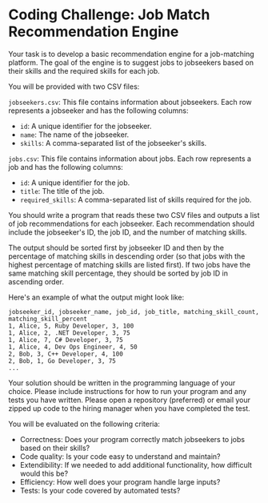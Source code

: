 # Coding Challenge: Job Match Recommendation Engine

Your task is to develop a basic recommendation engine for a job-matching platform. The goal of the engine is to suggest jobs to jobseekers based on their skills and the required skills for each job.

You will be provided with two CSV files:

`jobseekers.csv`: This file contains information about jobseekers. Each row represents a jobseeker and has the following columns:

* `id`: A unique identifier for the jobseeker.
* `name`: The name of the jobseeker.
* `skills`: A comma-separated list of the jobseeker's skills.

`jobs.csv`: This file contains information about jobs. Each row represents a job and has the following columns:

* `id`: A unique identifier for the job.
* `title`: The title of the job.
* `required_skills`: A comma-separated list of skills required for the job.

You should write a program that reads these two CSV files and outputs a list of job recommendations for each jobseeker. Each recommendation should include the jobseeker's ID, the job ID, and the number of matching skills.

The output should be sorted first by jobseeker ID and then by the percentage of matching skills in descending order (so that jobs with the highest percentage of matching skills are listed first). If two jobs have the same matching skill percentage, they should be sorted by job ID in ascending order.

Here's an example of what the output might look like:

```
jobseeker_id, jobseeker_name, job_id, job_title, matching_skill_count, matching_skill_percent
1, Alice, 5, Ruby Developer, 3, 100
1, Alice, 2, .NET Developer, 3, 75
1, Alice, 7, C# Developer, 3, 75
1, Alice, 4, Dev Ops Engineer, 4, 50
2, Bob, 3, C++ Developer, 4, 100
2, Bob, 1, Go Developer, 3, 75
...
```

Your solution should be written in the programming language of your choice. Please include instructions for how to run your program and any tests you have written.
Please open a repository (preferred) or email your zipped up code to the hiring manager when you have completed the test.

You will be evaluated on the following criteria:

* Correctness: Does your program correctly match jobseekers to jobs based on their skills?
* Code quality: Is your code easy to understand and maintain?
* Extendibility: If we needed to add additional functionality, how difficult would this be?
* Efficiency: How well does your program handle large inputs?
* Tests: Is your code covered by automated tests?
